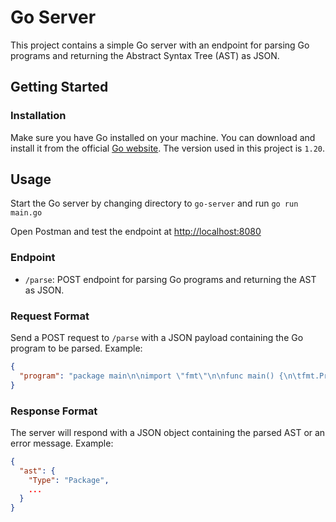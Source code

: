 # Go Server

This project contains a simple Go server with an endpoint for parsing Go programs and returning the Abstract Syntax Tree (AST) as JSON.

## Getting Started

### Installation

Make sure you have Go installed on your machine. You can download and install it from the official [Go website](https://golang.org/dl/). The version used in this project is `1.20`.


## Usage

Start the Go server by changing directory to `go-server` and run `go run main.go`

Open Postman and test the endpoint at [http://localhost:8080](http://localhost:8080)


### Endpoint

- `/parse`: POST endpoint for parsing Go programs and returning the AST as JSON.

### Request Format

Send a POST request to `/parse` with a JSON payload containing the Go program to be parsed. Example:

```json
{
  "program": "package main\n\nimport \"fmt\"\n\nfunc main() {\n\tfmt.Println(\"Hello, World!\")\n}"
}

```

### Response Format

The server will respond with a JSON object containing the parsed AST or an error message. Example:

```json
{
  "ast": {
    "Type": "Package",
    ...
  }
}
```